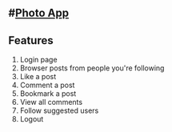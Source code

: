 #[Photo App](https://photo-app-006.herokuapp.com/)
---  
## Features  
1. Login page
2. Browser posts from people you're following
3. Like a post
4. Comment a post
5. Bookmark a post
6. View all comments
7. Follow suggested users
8. Logout
